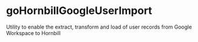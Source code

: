 # goHornbillGoogleUserImport
Utility to enable the extract, transform and load of user records from Google Workspace to Hornbill
